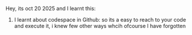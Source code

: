 Hey, its oct 20 2025 and I learnt this:

1. I learnt about codespace in Github: so its a easy to reach to your code and execute it, i knew few other ways whcih ofcourse I have forgotten 
